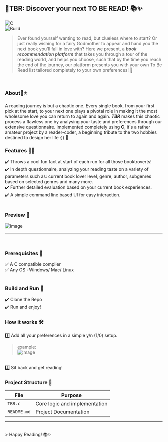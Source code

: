 ## 🚀TBR: Discover your next TO BE READ! 📚✨
![C](https://img.shields.io/badge/c-%2300599C.svg?style=for-the-badge&logo=c&logoColor=white)<br>
![Build](https://img.shields.io/badge/build-passing-brightgreen)<br>

>Ever found yourself wanting to read, but clueless where to start? Or just really wishing for a fairy Godmother to appear and hand you the next book you'll fall in love with? Here we present, a **_book recommendation platform_** that takes you through a tour of the reading world, and helps you choose, such that by the time you reach the end of the journey, our platform presents you with your own To Be Read list tailored completely to your own preferences! 🎉
<br>

### About📝⭐<br>
A reading journey is but a chaotic one. Every single book, from your first pick at the start, to your next one plays a pivotal role in making it the most wholesome love you can return to again and again. **_TBR_** makes this chaotic process a flawless one by analysing your taste and preferences through our extensive questionnaire. Implemented completely using **C**, it's a rather amateur project by a reader-coder, a beginning tribute to the two hobbies destined to design her life :)) 🌻
<br>
### Features 📖✨<br>
✔️ Throws a cool fun fact at start of each run for all those booktroverts!<br>
✔️ In depth questionnaire, analyzing your reading taste on a variety of parameters such as: current book lover level, genre, author, subgenres based on selected genres and many more.<br>
✔️ Further detailed evaluation based on your current book experiences.<br>
✔️ A simple command line based UI for easy interaction.<br>
<br>
### Preview 👀<br>
![image](https://github.com/user-attachments/assets/da32493d-03e9-4c4d-8624-e5e5a6462d11)
<hr>
<br>

### Prerequisites 📌
✅ A C compatible compiler<br>
✅ Any OS : Windows/ Mac/ Linux<br>
<br>

###  Build and Run 🚀
✔️ Clone the Repo<br>
✔️ Run and enjoy!<br>

###  How it works 🛠️
1️⃣ Add all your preferences in a simple y/n (1/0) setup.<br>
>example:<br>
![image](https://github.com/user-attachments/assets/32c50298-fb10-4e8c-84bd-cf8b679c666a)
<br>
2️⃣ Sit back and get reading!<br>

### Project Structure 📁

| File              | Purpose                                       |
| ----------------- | ----------------------------------------------|
| `TBR.c   `        | Core logic and implementation                 |
| `README.md`       | Project Documentation                         |
<hr><br>
> Happy Reading! 📚✨
